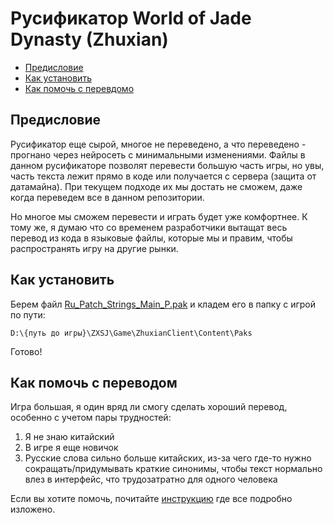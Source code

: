 # Русификатор World of Jade Dynasty (Zhuxian)

- [Предисловие](#предисловие)
- [Как установить](#как-установить)
- [Как помочь с перевдомо](#как-помочь-с-переводом)

## Предисловие

Русификатор еще сырой, многое не переведено, а что переведено - прогнано через нейросеть с минимальными изменениями.
Файлы в данном русификаторе позволят перевести большую часть игры, но увы, часть текста лежит прямо в коде или получается с сервера (защита от датамайна).
При текущем подходе их мы достать не сможем, даже когда переведем все в данном репозитории.

Но многое мы сможем перевести и играть будет уже комфортнее. К тому же, я думаю что со временем разработчики вытащат весь перевод из кода в языковые файлы, которые мы и правим, чтобы распространять игру на другие рынки.

## Как установить

Берем файл [Ru_Patch_Strings_Main_P.pak](patch/Ru_Patch_Strings_Main_P.pak) и кладем его в папку с игрой по пути:
```
D:\{путь до игры}\ZXSJ\Game\ZhuxianClient\Content\Paks
```

Готово!

## Как помочь с переводом

Игра большая, я один вряд ли смогу сделать хороший перевод, особенно с учетом пары трудностей:
1. Я не знаю китайский
2. В игре я еще новичок
3. Русские слова сильно больше китайских, из-за чего где-то нужно сокращать/придумывать краткие синонимы, чтобы текст нормально влез в интерфейс, что трудозатратно для одного человека

Если вы хотите помочь, почитайте [инструкцию](tools/README.md) где все подробно изложено.
